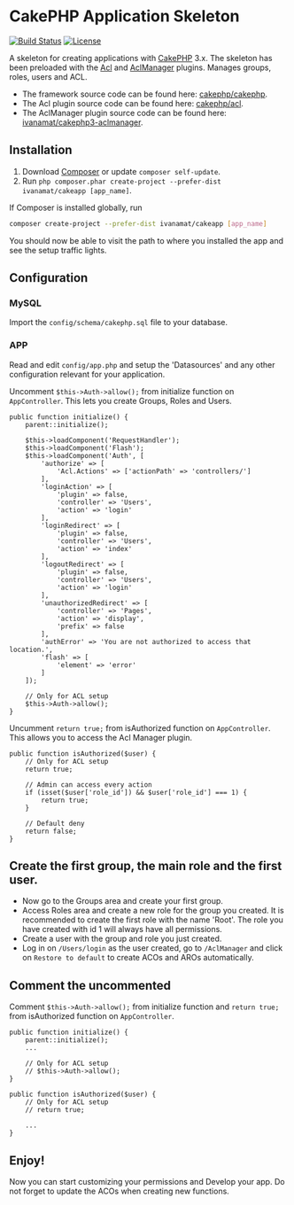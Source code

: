 # CakePHP Application Skeleton

[![Build Status](https://img.shields.io/travis/cakephp/app/master.svg?style=flat-square)](https://travis-ci.org/cakephp/app)
[![License](https://img.shields.io/packagist/l/cakephp/app.svg?style=flat-square)](https://packagist.org/packages/cakephp/app)

A skeleton for creating applications with [CakePHP](http://cakephp.org) 3.x. The skeleton has been preloaded with the [Acl](https://github.com/cakephp/acl) and [AclManager](https://github.com/ivanamat/cakephp3-aclmanager) plugins. Manages groups, roles, users and ACL.

* The framework source code can be found here: [cakephp/cakephp](https://github.com/cakephp/cakephp).
* The Acl plugin source code can be found here: [cakephp/acl](https://github.com/cakephp/acl).
* The AclManager plugin source code can be found here: [ivanamat/cakephp3-aclmanager](https://github.com/ivanamat/cakephp3-aclmanager).


## Installation

1. Download [Composer](http://getcomposer.org/doc/00-intro.md) or update `composer self-update`.
2. Run `php composer.phar create-project --prefer-dist ivanamat/cakeapp [app_name]`.

If Composer is installed globally, run
```bash
composer create-project --prefer-dist ivanamat/cakeapp [app_name]
```

You should now be able to visit the path to where you installed the app and see
the setup traffic lights.

## Configuration

### MySQL

Import the `config/schema/cakephp.sql` file to your database.

### APP
Read and edit `config/app.php` and setup the 'Datasources' and any other
configuration relevant for your application.

Uncomment `$this->Auth->allow();` from initialize function on `AppController`. This lets you create Groups, Roles and Users.

    public function initialize() {
        parent::initialize();

        $this->loadComponent('RequestHandler');
        $this->loadComponent('Flash');
        $this->loadComponent('Auth', [
            'authorize' => [
                'Acl.Actions' => ['actionPath' => 'controllers/']
            ],
            'loginAction' => [
                'plugin' => false,
                'controller' => 'Users',
                'action' => 'login'
            ],
            'loginRedirect' => [
                'plugin' => false,
                'controller' => 'Users',
                'action' => 'index'
            ],
            'logoutRedirect' => [
                'plugin' => false,
                'controller' => 'Users',
                'action' => 'login'
            ],
            'unauthorizedRedirect' => [
                'controller' => 'Pages',
                'action' => 'display',
                'prefix' => false
            ],
            'authError' => 'You are not authorized to access that location.',
            'flash' => [
                'element' => 'error'
            ]
        ]);
        
        // Only for ACL setup
        $this->Auth->allow();
    }

Uncumment `return true;` from isAuthorized function on `AppController`. This allows you to access the Acl Manager plugin.

    public function isAuthorized($user) {
        // Only for ACL setup
        return true;
        
        // Admin can access every action
        if (isset($user['role_id']) && $user['role_id'] === 1) {
            return true;
        }

        // Default deny
        return false;
    }
    
## Create the first group, the main role and the first user.

* Now go to the Groups area and create your first group.
* Access Roles area and create a new role for the group you created. It is recommended to create the first role with the name 'Root'. The role you have created with id 1 will always have all permissions.
* Create a user with the group and role you just created.
* Log in on `/Users/login` as the user created, go to `/AclManager` and click on `Restore to default` to create ACOs and AROs automatically. 

## Comment the uncommented

Comment `$this->Auth->allow();` from initialize function and `return true;` from isAuthorized function on `AppController`.

    public function initialize() {
        parent::initialize();
        ...
        
        // Only for ACL setup
        // $this->Auth->allow();
    }
    
    public function isAuthorized($user) {
        // Only for ACL setup
        // return true;
        
        ...
    }


## Enjoy!

Now you can start customizing your permissions and Develop your app. Do not forget to update the ACOs when creating new functions.
